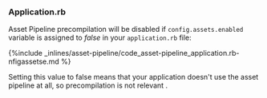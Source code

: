 <!-- post: -->


### Application.rb

Asset Pipeline precompilation will be disabled if `config.assets.enabled` variable is assigned to *false* in your `application.rb` file:



{%include _inlines/asset-pipeline/code_asset-pipeline_application.rb-nfigassetse.md %}



    
Setting this value to false means that your application doesn't use the asset pipeline at all, so precompilation is not relevant
.

